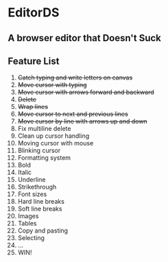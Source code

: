 # EditorDS

## A browser editor that Doesn't Suck

<h2>Feature List</h2>
<div id='progress'>
	<ol>
		<li><del>Catch typing and write letters on canvas</del></li>
		<li><del>Move cursor with typing</del></li>
		<li><del>Move cursor with arrows forward and backward</del></li>
		<li><del>Delete</del></li>
		<li><del>Wrap lines</del></li>
		<li><del>Move cursor to next and previous lines</del></li>
		<li><del>Move cursor by line with arrows up and down</del></li>
		<li>Fix multiline delete</li>
		<li>Clean up cursor handling</li>
		<li>Moving cursor with mouse</li>
		<li>Blinking cursor</li>
		<li>Formatting system</li>
		<li>Bold</li>
		<li>Italic</li>
		<li>Underline</li>
		<li>Strikethrough</li>
		<li>Font sizes</li>
		<li>Hard line breaks</li>
		<li>Soft line breaks</li>
		<li>Images</li>
		<li>Tables</li>
		<li>Copy and pasting</li>
		<li>Selecting</li>
		<li>…</li>
		<li>WIN!</li>
	</ol>
</div>